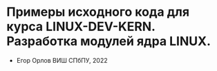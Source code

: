 # Примеры исходного кода для курса LINUX-DEV-KERN. Разработка модулей ядра LINUX. 

- Егор Орлов ВИШ СПбПУ, 2022
